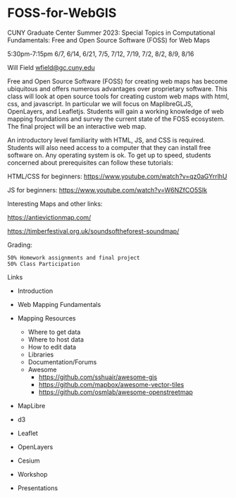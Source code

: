 # FOSS-for-WebGIS
CUNY Graduate Center Summer 2023: Special Topics in Computational Fundamentals: Free and Open Source Software (FOSS) for Web Maps

5:30pm-7:15pm
6/7, 6/14, 6/21, 7/5, 7/12, 7/19, 7/2, 8/2, 8/9, 8/16

Will Field
wfield@gc.cuny.edu

Free and Open Source Software (FOSS) for creating web maps has become ubiquitous and offers numerous advantages over proprietary software. This class will look at open source tools for creating custom web maps with html, css, and javascript. In particular we will focus on MaplibreGLJS, OpenLayers, and Leafletjs. Students will gain a working knowledge of web mapping foundations and survey the current state of the FOSS ecosystem. The final project will be an interactive web map.

An introductory level familiarity with HTML, JS, and CSS is required. Students will also need access to a computer that they can install free software on. Any operating system is ok. To get up to speed, students concerned about prerequisites can follow these tutorials:

HTML/CSS for beginners: https://www.youtube.com/watch?v=qz0aGYrrlhU

JS for beginners: https://www.youtube.com/watch?v=W6NZfCO5SIk

Interesting Maps and other links:

https://antievictionmap.com/

https://timberfestival.org.uk/soundsoftheforest-soundmap/

Grading:

    50% Homework assignments and final project
    50% Class Participation
    
Links
* Introduction

* Web Mapping Fundamentals

* Mapping Resources
    * Where to get data
    * Where to host data
    * How to edit data
    * Libraries
    * Documentation/Forums
    * Awesome 
        * https://github.com/sshuair/awesome-gis
        * https://github.com/mapbox/awesome-vector-tiles
        * https://github.com/osmlab/awesome-openstreetmap

* MapLibre

* d3

* Leaflet

* OpenLayers

* Cesium

* Workshop

* Presentations
